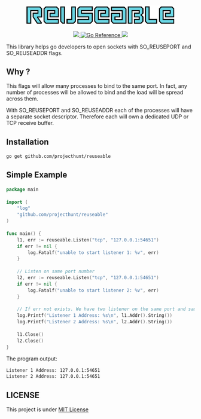 <p align="center">
    <img width="400" src="img/logo.png">
<p>

<p align="center">
	<a href="LICENSE">
		<img src="https://img.shields.io/badge/License-MIT-yellow.svg">
	</a>
	<a href="https://pkg.go.dev/github.com/projecthunt/reuseable">
		<img src="https://pkg.go.dev/badge/github.com/projecthunt/reuseable.svg" alt="Go Reference">
	</a>
	<a href="https://goreportcard.com/report/github.com/projecthunt/reuseable">
		<img src="https://goreportcard.com/badge/github.com/projecthunt/reuseable" >
	</a>
<p>

This library helps go developers to open sockets with SO_REUSEPORT and SO_REUSEADDR flags.

## Why ?
This flags will allow many processes to bind to the same port. In fact, any number of processes will be allowed to bind and the load will be spread across them.

With SO_REUSEPORT and SO_REUSEADDR each of the processes will have a separate socket descriptor. Therefore each will own a dedicated UDP or TCP receive buffer.

## Installation
```bash
go get github.com/projecthunt/reuseable
```

## Simple Example
```go
package main

import (
	"log"
	"github.com/projecthunt/reuseable"
)

func main() {
	l1, err := reuseable.Listen("tcp", "127.0.0.1:54651")
	if err != nil {
		log.Fatalf("unable to start listener 1: %v", err)
	}

	// Listen on same port number
	l2, err := reuseable.Listen("tcp", "127.0.0.1:54651")
	if err != nil {
		log.Fatalf("unable to start listener 2: %v", err)
	}

	// If err not exists. We have two listener on the same port and same ip.
	log.Printf("Listener 1 Address: %s\n", l1.Addr().String())
	log.Printf("Listener 2 Address: %s\n", l2.Addr().String())

	l1.Close()
	l2.Close()
}
```

The program output:
```bash
Listener 1 Address: 127.0.0.1:54651
Listener 2 Address: 127.0.0.1:54651
```

## LICENSE
This project is under [MIT License](LICENSE)
